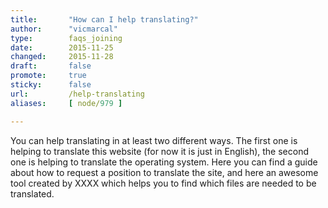 ```yaml
---
title:       "How can I help translating?"
author:      "vicmarcal"
type:        faqs_joining
date:        2015-11-25
changed:     2015-11-28
draft:       false
promote:     true
sticky:      false
url:         /help-translating
aliases:     [ node/979 ]

---
```


You can help translating in at least two different ways. The first one is helping to translate this website (for now it is just in English), the second one is helping to translate the operating system. Here you can find a guide about how to request a position to translate the site, and here an awesome tool created by XXXX which helps you to find which files are needed to be translated.

